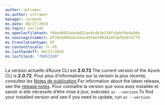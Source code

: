 ```yaml
---
author: sptramer
ms.author: sttramer
manager: carmonm
ms.date: 08/27/2019
ms.topic: include
ms.openlocfilehash: f60ed8935abeb652ae9cdb3e334fcbdbfbe4a50e
ms.sourcegitcommit: df2be5609a6cbeecb9f8ef0928a9fabfb207e7f9
ms.translationtype: HT
ms.contentlocale: fr-FR
ms.lasthandoff: 08/27/2019
ms.locfileid: "70052249"
---
```

<span data-ttu-id="f7682-101">La version actuelle d’Azure CLI est __2.0.72__.</span><span class="sxs-lookup"><span data-stu-id="f7682-101">The current version of the Azure CLI is __2.0.72__.</span></span> <span data-ttu-id="f7682-102">Pour plus d’informations sur la version la plus récente, consultez les [Notes de publication](../release-notes-azure-cli.md).</span><span class="sxs-lookup"><span data-stu-id="f7682-102">For information about the latest release, see the [release notes](../release-notes-azure-cli.md).</span></span> <span data-ttu-id="f7682-103">Pour connaître la version que vous avez installée et savoir si elle nécessite d’être mise à jour, exécutez `az --version`.</span><span class="sxs-lookup"><span data-stu-id="f7682-103">To find your installed version and see if you need to update, run `az --version`.</span></span>
